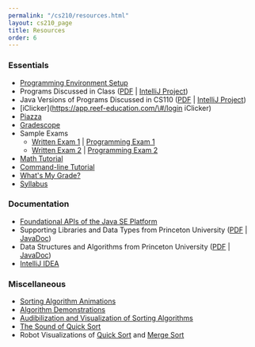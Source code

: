 ```yaml
---
permalink: "/cs210/resources.html"
layout: cs210_page
title: Resources
order: 6
---
```


### Essentials

- [Programming Environment Setup](programming_environment.html)
- Programs Discussed in Class ([PDF](https://www.cs.umb.edu/~siyer/teaching/dsaj.pdf) \| [IntelliJ Project](https://www.cs.umb.edu/~siyer/teaching/dsaj.zip))
- Java Versions of Programs Discussed in CS110 ([PDF](https://www.cs.umb.edu/~siyer/teaching/ipj.pdf) \| [IntelliJ Project](https://www.cs.umb.edu/~siyer/teaching/ipj.zip))
- [iClicker](https://app.reef-education.com/\#/login iClicker)
- [Piazza](https://piazza.com/umb/fall2024/cs210)
- [Gradescope](https://gradescope.com/)
- Sample Exams
  - [Written Exam 1](https://www.cs.umb.edu/~siyer/teaching/cs210/cs210_sample_we1.pdf) \| [Programming Exam 1](https://www.cs.umb.edu/~siyer/teaching/cs210/cs210_sample_pe1.pdf)
  - [Written Exam 2](https://www.cs.umb.edu/~siyer/teaching/cs210/cs210_sample_we2.pdf) \| [Programming Exam 2](https://www.cs.umb.edu/~siyer/teaching/cs210/cs210_sample_pe2.pdf)
- [Math Tutorial](https://www.cs.umb.edu/~siyer/teaching/math_tutorial.pdf)
- [Command-line Tutorial](https://www.cs.umb.edu/~siyer/teaching/cmdline_tutorial.pdf)
- [What's My Grade?](grade.html)
- [Syllabus](https://www.cs.umb.edu/~siyer/teaching/cs210/cs210_syllabus.pdf)

### Documentation

- [Foundational APIs of the Java SE Platform](https://docs.oracle.com/en/java/javase/21/docs/api/java.base/module-summary.html)
- Supporting Libraries and Data Types from Princeton University ([PDF](https://www.cs.umb.edu/~siyer/teaching/stdlib-java.pdf) \| [JavaDoc](https://www.cs.umb.edu/~siyer/teaching/stdlib-javadoc))
- Data Structures and Algorithms from Princeton University ([PDF](https://www.cs.umb.edu/~siyer/teaching/dsalib-java.pdf) \| [JavaDoc](https://www.cs.umb.edu/~siyer/teaching/dsa-javadoc)) 
- [IntelliJ IDEA](https://www.jetbrains.com/idea/documentation/)

### Miscellaneous

- [Sorting Algorithm Animations](http://www.sorting-algorithms.com/)
- [Algorithm Demonstrations](https://www.youtube.com/user/AlgoRythmics/videos)
- [Audibilization and Visualization of Sorting Algorithms](http://panthema.net/2013/sound-of-sorting/)
- [The Sound of Quick Sort](https://www.youtube.com/watch?v=m1PS8IR6Td0)
- Robot Visualizations of [Quick Sort](https://www.youtube.com/watch?v=aXXWXz5rF64) and [Merge Sort](https://www.youtube.com/watch?v=es2T6KY45cA)
